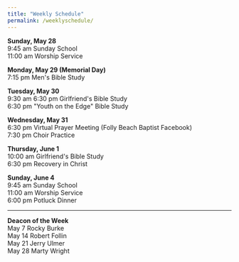 ```yaml
---
title: "Weekly Schedule"
permalink: /weeklyschedule/
---
```


<b>Sunday, May 28</b><br> 9:45 am Sunday School <br> 11:00 am Worship Service<br>

<b>Monday, May 29 (Memorial Day)</b><br> 7:15 pm Men's Bible Study<br>

<b>Tuesday, May 30</b><br> 9:30 am 6:30 pm Girlfriend's Bible Study<br> 6:30 pm "Youth on the Edge"
Bible Study<br>

<b>Wednesday, May 31</b><br> 6:30 pm Virtual Prayer Meeting (Folly Beach Baptist Facebook)<br> 7:30
pm Choir Practice<br>

<b>Thursday, June 1</b><br> 10:00 am Girlfriend's Bible Study<br> 6:30 pm Recovery in Christ<br>

<b>Sunday, June 4</b><br> 9:45 am Sunday School<br> 11:00 am Worship Service<br> 6:00 pm Potluck
Dinner<br>

<hr>
<b>Deacon of the Week</b><br> May 7 Rocky Burke<br> May 14 Robert Follin<br> May 21 Jerry Ulmer<br>
May 28 Marty Wright<br>
